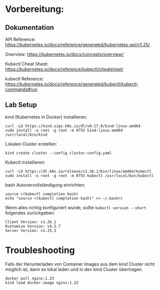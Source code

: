 
# Vorbereitung:

## Dokumentation

API Reference: https://kubernetes.io/docs/reference/generated/kubernetes-api/v1.25/

Overview: https://kubernetes.io/docs/concepts/overview/

Kubectl Cheat Sheet: https://kubernetes.io/docs/reference/kubectl/cheatsheet/

kubectl Reference: https://kubernetes.io/docs/reference/generated/kubectl/kubectl-commands#run

## Lab Setup

kind (Kubernetes in Docker) installieren:
```
curl -LO https://kind.sigs.k8s.io/dl/v0.17.0/kind-linux-amd64
sudo install -o root -g root -m 0755 kind-linux-amd64 /usr/local/bin/kind
```

Lokalen Cluster erstellen:
```
kind create cluster --config cluster-config.yaml
```

Kubectl installieren:
```
curl -LO https://dl.k8s.io/release/v1.26.1/bin/linux/amd64/kubectl
sudo install -o root -g root -m 0755 kubectl /usr/local/bin/kubectl
```

bash Autovervollständigung einrichten:
```
source <(kubectl completion bash)
echo "source <(kubectl completion bash)" >> ~/.bashrc
```

Wenn alles richtig konfiguriert wurde, sollte `kubectl version --short` folgendes zurückgeben:
```
Client Version: v1.26.1
Kustomize Version: v4.5.7
Server Version: v1.25.3
```

# Troubleshooting

Falls der Herunterladen von Container Images aus dem kind Cluster nicht möglich ist, dann es lokal laden und in den kind Cluster übertragen.

```
docker pull nginx:1.23
kind load docker-image nginx:1.23
```

